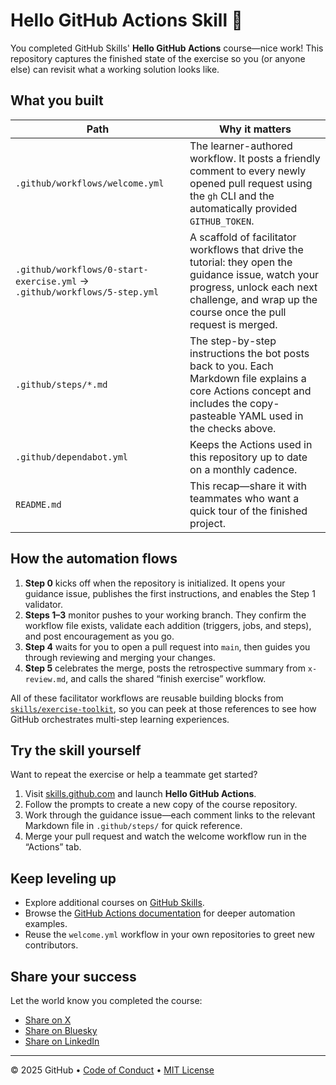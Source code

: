 # Hello GitHub Actions Skill 🎉

You completed GitHub Skills' **Hello GitHub Actions** course—nice work! This repository captures the finished state of the exercise so you (or anyone else) can revisit what a working solution looks like.

## What you built

| Path | Why it matters |
| --- | --- |
| `.github/workflows/welcome.yml` | The learner-authored workflow. It posts a friendly comment to every newly opened pull request using the `gh` CLI and the automatically provided `GITHUB_TOKEN`. |
| `.github/workflows/0-start-exercise.yml` → `.github/workflows/5-step.yml` | A scaffold of facilitator workflows that drive the tutorial: they open the guidance issue, watch your progress, unlock each next challenge, and wrap up the course once the pull request is merged. |
| `.github/steps/*.md` | The step-by-step instructions the bot posts back to you. Each Markdown file explains a core Actions concept and includes the copy-pasteable YAML used in the checks above. |
| `.github/dependabot.yml` | Keeps the Actions used in this repository up to date on a monthly cadence. |
| `README.md` | This recap—share it with teammates who want a quick tour of the finished project. |

## How the automation flows

1. **Step 0** kicks off when the repository is initialized. It opens your guidance issue, publishes the first instructions, and enables the Step 1 validator.
2. **Steps 1–3** monitor pushes to your working branch. They confirm the workflow file exists, validate each addition (triggers, jobs, and steps), and post encouragement as you go.
3. **Step 4** waits for you to open a pull request into `main`, then guides you through reviewing and merging your changes.
4. **Step 5** celebrates the merge, posts the retrospective summary from `x-review.md`, and calls the shared “finish exercise” workflow.

All of these facilitator workflows are reusable building blocks from [`skills/exercise-toolkit`](https://github.com/skills/exercise-toolkit), so you can peek at those references to see how GitHub orchestrates multi-step learning experiences.

## Try the skill yourself

Want to repeat the exercise or help a teammate get started?

1. Visit [skills.github.com](https://skills.github.com/) and launch **Hello GitHub Actions**.
2. Follow the prompts to create a new copy of the course repository.
3. Work through the guidance issue—each comment links to the relevant Markdown file in `.github/steps/` for quick reference.
4. Merge your pull request and watch the welcome workflow run in the “Actions” tab.

## Keep leveling up

- Explore additional courses on [GitHub Skills](https://skills.github.com/).
- Browse the [GitHub Actions documentation](https://docs.github.com/actions) for deeper automation examples.
- Reuse the `welcome.yml` workflow in your own repositories to greet new contributors.

## Share your success

Let the world know you completed the course:

- [Share on X](https://twitter.com/intent/tweet?text=I%20just%20completed%20the%20%22Hello%20GitHub%20Actions%22%20GitHub%20Skills%20hands-on%20exercise!%20%F0%9F%8E%89%0A%0Ahttps%3A%2F%2Fgithub.com%2FMjWierzb%2Fskills-hello-github-actions%0A%0A%23GitHubSkills%20%23OpenSource%20%23GitHubLearn%0A)
- [Share on Bluesky](https://bsky.app/intent/compose?text=I%20just%20completed%20the%20%22Hello%20GitHub%20Actions%22%20GitHub%20Skills%20hands-on%20exercise!%20%F0%9F%8E%89%0A%0Ahttps%3A%2F%2Fgithub.com%2FMjWierzb%2Fskills-hello-github-actions%0A%0A%23GitHubSkills%20%23OpenSource%20%23GitHubLearn%0A)
- [Share on LinkedIn](https://www.linkedin.com/feed/?shareActive=true&text=I%20just%20completed%20the%20%22Hello%20GitHub%20Actions%22%20GitHub%20Skills%20hands-on%20exercise!%20%F0%9F%8E%89%0A%0Ahttps%3A%2F%2Fgithub.com%2FMjWierzb%2Fskills-hello-github-actions%0A%0A%23GitHubSkills%20%23OpenSource%20%23GitHubLearn%0A)

---

&copy; 2025 GitHub • [Code of Conduct](https://www.contributor-covenant.org/version/2/1/code_of_conduct/code_of_conduct.md) • [MIT License](https://gh.io/mit)
